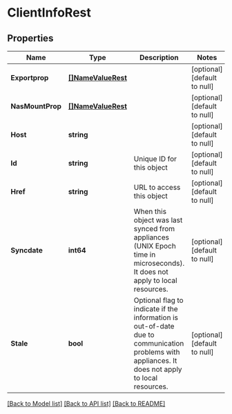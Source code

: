 # ClientInfoRest

## Properties
Name | Type | Description | Notes
------------ | ------------- | ------------- | -------------
**Exportprop** | [**[]NameValueRest**](NameValueRest.md) |  | [optional] [default to null]
**NasMountProp** | [**[]NameValueRest**](NameValueRest.md) |  | [optional] [default to null]
**Host** | **string** |  | [optional] [default to null]
**Id** | **string** | Unique ID for this object | [optional] [default to null]
**Href** | **string** | URL to access this object | [optional] [default to null]
**Syncdate** | **int64** | When this object was last synced from appliances (UNIX Epoch time in microseconds). It does not apply to local resources. | [optional] [default to null]
**Stale** | **bool** | Optional flag to indicate if the information is out-of-date due to communication problems with appliances. It does not apply to local resources. | [optional] [default to null]

[[Back to Model list]](../README.md#documentation-for-models) [[Back to API list]](../README.md#documentation-for-api-endpoints) [[Back to README]](../README.md)

